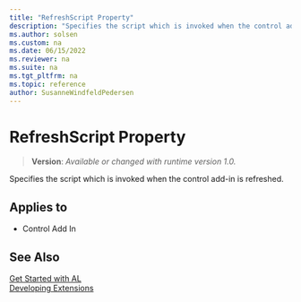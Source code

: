 ```yaml
---
title: "RefreshScript Property"
description: "Specifies the script which is invoked when the control add-in is refreshed."
ms.author: solsen
ms.custom: na
ms.date: 06/15/2022
ms.reviewer: na
ms.suite: na
ms.tgt_pltfrm: na
ms.topic: reference
author: SusanneWindfeldPedersen
---
```

[//]: # (START>DO_NOT_EDIT)
[//]: # (IMPORTANT:Do not edit any of the content between here and the END>DO_NOT_EDIT.)
[//]: # (Any modifications should be made in the .xml files in the ModernDev repo.)
# RefreshScript Property
> **Version**: _Available or changed with runtime version 1.0._

Specifies the script which is invoked when the control add-in is refreshed.

## Applies to
-   Control Add In

[//]: # (IMPORTANT: END>DO_NOT_EDIT)



## See Also 

[Get Started with AL](../devenv-get-started.md)  
[Developing Extensions](../devenv-dev-overview.md)  